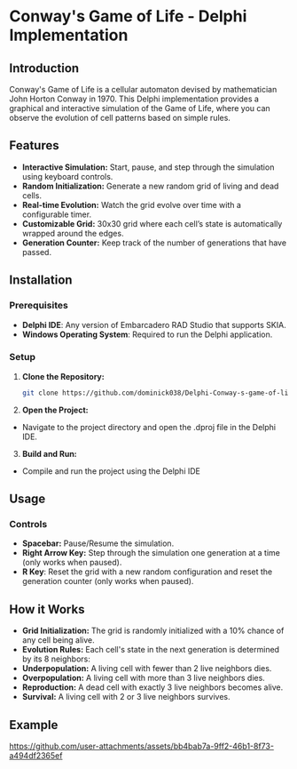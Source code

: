 # Conway's Game of Life - Delphi Implementation

## Introduction

Conway's Game of Life is a cellular automaton devised by mathematician John Horton Conway in 1970. This Delphi implementation provides a graphical and interactive simulation of the Game of Life, where you can observe the evolution of cell patterns based on simple rules.

## Features

- **Interactive Simulation:** Start, pause, and step through the simulation using keyboard controls.
- **Random Initialization:** Generate a new random grid of living and dead cells.
- **Real-time Evolution:** Watch the grid evolve over time with a configurable timer.
- **Customizable Grid:** 30x30 grid where each cell’s state is automatically wrapped around the edges.
- **Generation Counter:** Keep track of the number of generations that have passed.

## Installation
### Prerequisites
- **Delphi IDE**: Any version of Embarcadero RAD Studio that supports SKIA.
- **Windows Operating System**: Required to run the Delphi application.

### Setup
1. **Clone the Repository:**
   ```bash
   git clone https://github.com/dominick038/Delphi-Conway-s-game-of-life.git
2. **Open the Project:**
- Navigate to the project directory and open the .dproj file in the Delphi IDE.
3. **Build and Run:**
- Compile and run the project using the Delphi IDE

## Usage
### Controls
- **Spacebar:** Pause/Resume the simulation.
- **Right Arrow Key:** Step through the simulation one generation at a time (only works when paused).
- **R Key**: Reset the grid with a new random configuration and reset the generation counter (only works when paused).


## How it Works
- **Grid Initialization:** The grid is randomly initialized with a 10% chance of any cell being alive.
- **Evolution Rules:** Each cell's state in the next generation is determined by its 8 neighbors:
- **Underpopulation:** A living cell with fewer than 2 live neighbors dies.
- **Overpopulation:** A living cell with more than 3 live neighbors dies.
- **Reproduction:** A dead cell with exactly 3 live neighbors becomes alive.
- **Survival:** A living cell with 2 or 3 live neighbors survives.

## Example

https://github.com/user-attachments/assets/bb4bab7a-9ff2-46b1-8f73-a494df2365ef

